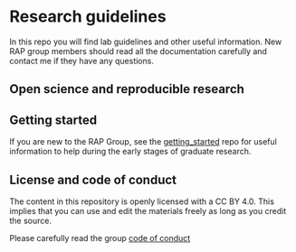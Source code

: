 # Research guidelines

In this repo you will find lab guidelines and other useful information. 
New RAP group members should read all the documentation carefully and contact me if they have any questions. 

## Open science and reproducible research

## Getting started

If you are new to the RAP Group, see the [getting_started](https://github.com/RAP-group/getting_started) repo for useful information to help during the early stages of graduate research. 

## License and code of conduct

The content in this repository is openly licensed with a CC BY 4.0. This implies that you can use and edit the materials freely as long as you credit the source.

Please carefully read the group [code of conduct](./CODE_OF_CONDUCT.md)
